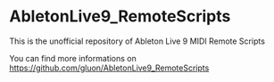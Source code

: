 AbletonLive9_RemoteScripts
==========================

This is the unofficial repository of Ableton Live 9 MIDI Remote Scripts

You can find more informations on https://github.com/gluon/AbletonLive9_RemoteScripts
